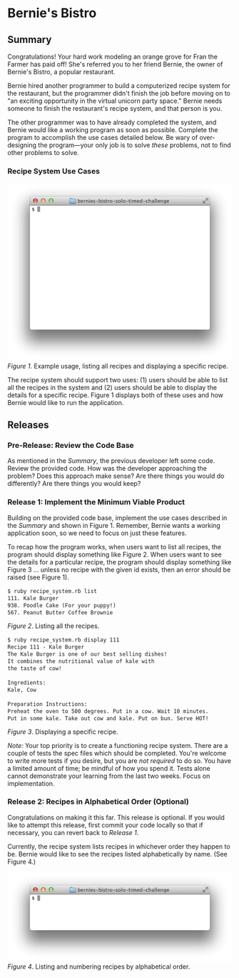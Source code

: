 # Bernie's Bistro


## Summary
Congratulations! Your hard work modeling an orange grove for Fran the Farmer has paid off! She's referred you to her friend Bernie, the owner of Bernie's Bistro, a popular restaurant.

Bernie hired another programmer to build a computerized recipe system for the restaurant, but the programmer didn't finish the job before moving on to "an exciting opportunity in the virtual unicorn party space." Bernie needs someone to finish the restaurant's recipe system, and that person is you.

The other programmer was to have already completed the system, and Bernie would like a working program as soon as possible.  Complete the program to accomplish the use cases detailed below. Be wary of over-designing the program—your only job is to solve *these* problems, not to find other problems to solve.


### Recipe System Use Cases
![required use cases](readme-assets/required-animation.gif)  
*Figure 1*. Example usage, listing all recipes and displaying a specific recipe.

The recipe system should support two uses:  (1) users should be able to list all the recipes in the system and (2) users should be able to display the details for a specific recipe.  Figure 1 displays both of these uses and how Bernie would like to run the application.


## Releases
### Pre-Release:  Review the Code Base
As mentioned in the *Summary*, the previous developer left some code.  Review the provided code.  How was the developer approaching the problem?  Does this approach make sense?  Are there things you would do differently?  Are there things you would keep?
 

### Release 1: Implement the Minimum Viable Product
Building on the provided code base, implement the use cases described in the *Summary* and shown in Figure 1.  Remember, Bernie wants a working application soon, so we need to focus on just these features.

To recap how the program works, when users want to list all recipes, the program should display something like Figure 2.  When users want to see the details for a particular recipe, the program should display something like Figure 3 ... unless no recipe with the given id exists, then an error should be raised (see Figure 1).

```
$ ruby recipe_system.rb list
111. Kale Burger
938. Poodle Cake (For your puppy!)
567. Peanut Butter Coffee Brownie
```
*Figure 2*.  Listing all the recipes.

```
$ ruby recipe_system.rb display 111
Recipe 111 - Kale Burger 
The Kale Burger is one of our best selling dishes!
It combines the nutritional value of kale with
the taste of cow!

Ingredients:
Kale, Cow

Preparation Instructions:
Preheat the oven to 500 degrees. Put in a cow. Wait 10 minutes.
Put in some kale. Take out cow and kale. Put on bun. Serve HOT!
```
*Figure 3*.  Displaying a specific recipe.

*Note:*  Your top priority is to create a functioning recipe system.  There are a couple of tests the spec files which should be completed. You're welcome to write more tests if you desire, but you are *not required* to do so. You have a limited amount of time; be mindful of how you spend it.  Tests alone cannot demonstrate your learning from the last two weeks.  Focus on implementation.


### Release 2:  Recipes in Alphabetical Order (Optional)
Congratulations on making it this far.  This release is optional.  If you would like to attempt this release, first commit your code locally so that if necessary, you can revert back to *Release 1*.

Currently, the recipe system lists recipes in whichever order they happen to be.  Bernie would like to see the recipes listed alphabetically by name.  (See Figure 4.)

![optional feature animation](readme-assets/optional-animation.gif)  
*Figure 4*.  Listing and numbering recipes by alphabetical order.

